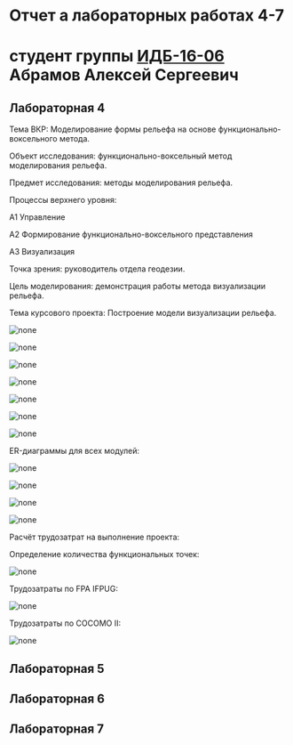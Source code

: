 # Отчет а лабораторных работах 4-7
# студент группы [ИДБ-16-06](https://github.com/stankin/design-2018/wiki/list-idb-16-06) Абрамов Алексей Сергеевич

## Лабораторная 4

Тема ВКР: Моделирование формы рельефа на основе функционально-воксельного метода.

Объект исследования: функционально-воксельный метод моделирования рельефа.

Предмет исследования: методы моделирования рельефа.

Процессы верхнего уровня:

А1 Управление

А2 Формирование функционально-воксельного представления 

А3 Визуализация

Точка зрения: руководитель отдела геодезии.

Цель моделирования: демонстрация работы метода визуализации рельефа.

Тема курсового проекта: Построение модели визуализации рельефа.

![none](https://github.com/Abramov-Al/Kursovaya/blob/master/model.png)

![none](https://github.com/Abramov-Al/Kursovaya/blob/master/1.png)

![none](https://github.com/Abramov-Al/Kursovaya/blob/master/2.png)

![none](https://github.com/Abramov-Al/Kursovaya/blob/master/3.png)

![none](https://github.com/Abramov-Al/Kursovaya/blob/master/4.png)

![none](https://github.com/Abramov-Al/Kursovaya/blob/master/5.png)

![none](https://github.com/Abramov-Al/Kursovaya/blob/master/6.png)

ER-диаграммы для всех модулей:

![none](https://github.com/Abramov-Al/Kursovaya/blob/master/diag1.png)

![none](https://github.com/Abramov-Al/Kursovaya/blob/master/diag2.png)

![none](https://github.com/Abramov-Al/Kursovaya/blob/master/diag3.png)

![none](https://github.com/Abramov-Al/Kursovaya/blob/master/diag4.png)

Расчёт трудозатрат на выполнение проекта: 

Определение количества функциональных точек:

![none](https://github.com/Abramov-Al/Kursovaya/blob/master/tabl1.png)

Трудозатраты по FPA IFPUG:

![none](https://github.com/Abramov-Al/Kursovaya/blob/master/tabl2.png)

Трудозатраты по COCOMO II:

![none](https://github.com/Abramov-Al/Kursovaya/blob/master/tabl3.png)

## Лабораторная 5

## Лабораторная 6

## Лабораторная 7

